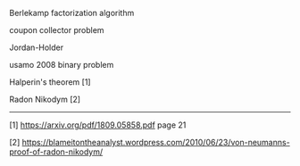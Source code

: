 Berlekamp factorization algorithm

coupon collector problem

Jordan-Holder

usamo 2008 binary problem

Halperin's theorem [1]

Radon Nikodym [2]


----------------------------------------------------------------
[1] https://arxiv.org/pdf/1809.05858.pdf page 21

[2] https://blameitontheanalyst.wordpress.com/2010/06/23/von-neumanns-proof-of-radon-nikodym/
